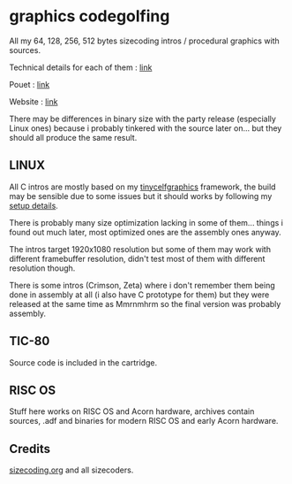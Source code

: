 # graphics codegolfing

All my 64, 128, 256, 512 bytes sizecoding intros / procedural graphics with sources.

Technical details for each of them : [link](https://www.onirom.fr/wiki/codegolf/main/)

Pouet : [link](https://www.pouet.net/groups.php?which=15005)

Website : [link](https://www.onirom.fr/sizecoding.html)

There may be differences in binary size with the party release (especially Linux ones) because i probably tinkered with the source later on... but they should all produce the same result.

## LINUX

All C intros are mostly based on my [tinycelfgraphics](https://github.com/grz0zrg/tinycelfgraphics) framework, the build may be sensible due to some issues but it should works by following my [setup details](https://www.onirom.fr/wiki/blog/14-05-2023_My_linux_graphics_codegolfing_setup/).

There is probably many size optimization lacking in some of them... things i found out much later, most optimized ones are the assembly ones anyway.

The intros target 1920x1080 resolution but some of them may work with different framebuffer resolution, didn't test most of them with different resolution though.

There is some intros (Crimson, Zeta) where i don't remember them being done in assembly at all (i also have C prototype for them) but they were released at the same time as Mmrnmhrm so the final version was probably assembly.

## TIC-80

Source code is included in the cartridge.

## RISC OS

Stuff here works on RISC OS and Acorn hardware, archives contain sources, .adf and binaries for modern RISC OS and early Acorn hardware.

## Credits

[sizecoding.org](http://www.sizecoding.org/wiki/Main_Page) and all sizecoders.
